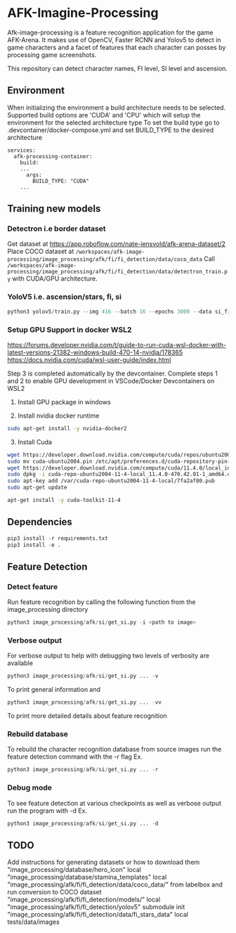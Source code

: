 # AFK-Imagine-Processing
Afk-image-processing is a feature recognition application for the game AFK-Arena. It makes use of OpenCV, Faster RCNN and Yolov5 to
detect in game characters and a facet of features that each character can posses by processing game screenshots.

This repository can detect character names, FI level, SI level and ascension.

## Environment
When initializing the environment a build architecture needs to be selected.
Supported build options are 'CUDA' and 'CPU' which will setup the environment for the selected architecture type
To set the build type go to .devcontainer/docker-compose.yml and set BUILD_TYPE to the desired architecture

```
services:
  afk-processing-container:
    build:
    ...
      args:
        BUILD_TYPE: "CUDA"
    ...
```


## Training new models
### Detectron i.e border dataset
Get dataset at https://app.roboflow.com/nate-jensvold/afk-arena-dataset/2
Place COCO dataset at `/workspaces/afk-image-processing/image_processing/afk/fi/fi_detection/data/coco_data`
Call `/workspaces/afk-image-processing/image_processing/afk/fi/fi_detection/data/detectron_train.py` 
with CUDA/GPU architecture.

### YoloV5 i.e. ascension/stars, fi, si
```python
python3 yolov5/train.py --img 416 --batch 16 --epochs 3000 --data si_fi_stars/data.yaml --weights yolov5s.pt
```

### Setup GPU Support in docker WSL2
https://forums.developer.nvidia.com/t/guide-to-run-cuda-wsl-docker-with-latest-versions-21382-windows-build-470-14-nvidia/178365
https://docs.nvidia.com/cuda/wsl-user-guide/index.html

Step 3 is completed automatically by the devcontainer. Complete steps 1 and 2 to enable GPU development in VSCode/Docker Devcontainers on WSL2

1. Install GPU package in windows

2. Install nvidia docker runtime
```bash
sudo apt-get install -y nvidia-docker2      
```

3. Install Cuda
```bash
wget https://developer.download.nvidia.com/compute/cuda/repos/ubuntu2004/x86_64/cuda-ubuntu2004.pin
sudo mv cuda-ubuntu2004.pin /etc/apt/preferences.d/cuda-repository-pin-600
wget https://developer.download.nvidia.com/compute/cuda/11.4.0/local_installers/cuda-repo-ubuntu2004-11-4-local_11.4.0-470.42.01-1_amd64.deb
sudo dpkg -i cuda-repo-ubuntu2004-11-4-local_11.4.0-470.42.01-1_amd64.deb
sudo apt-key add /var/cuda-repo-ubuntu2004-11-4-local/7fa2af80.pub
sudo apt-get update

apt-get install -y cuda-toolkit-11-4
```


## Dependencies

```python
pip3 install -r requirements.txt
pip3 install -e .
```

## Feature Detection
### Detect feature
Run feature recognition by calling the following function from the image_processing directory
```python
python3 image_processing/afk/si/get_si.py -i <path to image>
```

### Verbose output
For verbose output to help with debugging two levels of verbosity are available
``` python
python3 image_processing/afk/si/get_si.py ... -v
```
To print general information
and 
``` python
python3 image_processing/afk/si/get_si.py ... -vv
```
To print more detailed details about feature recognition

### Rebuild database
To rebuild the character recognition database from source images run the feature detection command with the -r flag
Ex. 
``` python
python3 image_processing/afk/si/get_si.py ... -r
```
### Debug mode
To see feature detection at various checkpoints as well as verbose output run the program with -d
Ex. 
``` python
python3 image_processing/afk/si/get_si.py ... -d
```

## TODO
Add instructions for generating datasets or how to download them
"image_processing/database/hero_icon" local
"image_processing/database/stamina_templates" local
"image_processing/afk/fi/fi_detection/data/coco_data/" from labelbox and run conversion to COCO dataset
"image_processing/afk/fi/fi_detection/models/" local
"image_processing/afk/fi/fi_detection/yolov5" submodule init
"image_processing/afk/fi/fi_detection/data/fi_stars_data" local
tests/data/images
